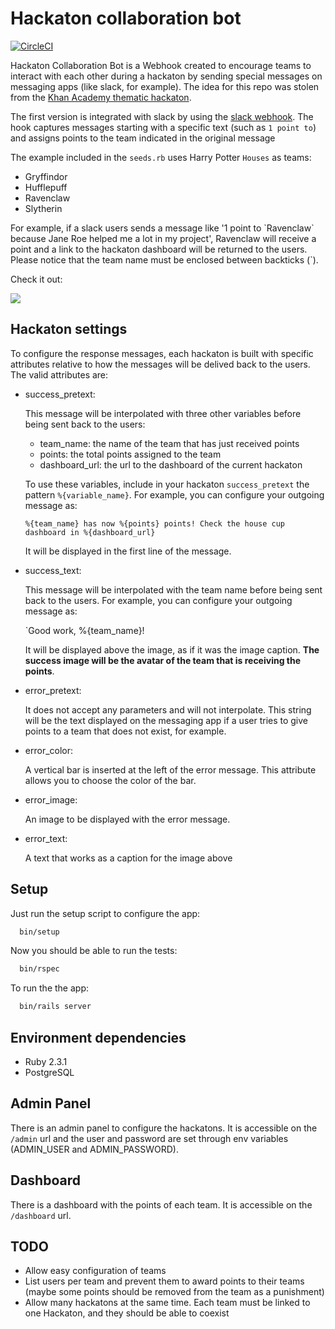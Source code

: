 # Hackaton collaboration bot

[![CircleCI](https://circleci.com/gh/youse-seguradora/youse.svg?&style=shield&circle-token=4832d496dfedf7343703c1ecc1398984f7495228)](https://circleci.com/gh/arturcp/hackaton_collaboration_bot)

Hackaton Collaboration Bot is a Webhook created to encourage teams to interact
with each other during a hackaton by sending special messages on messaging apps
(like slack, for example). The idea for this repo was stolen from the [Khan Academy thematic hackaton](http://engineering.khanacademy.org/posts/healthy-hackathons.htm).

The first version is integrated with slack by using the
[slack webhook](https://rubyslackapi.slack.com/services/B1RQD447R?added=1). The hook
captures messages starting with a specific text (such as `1 point to`) and
assigns points to the team indicated in the original message

The example included in the `seeds.rb` uses Harry Potter `Houses` as teams:

  * Gryffindor
  * Hufflepuff
  * Ravenclaw
  * Slytherin

For example, if a slack users sends a message like '1 point to \`Ravenclaw\`
because Jane Roe helped me a lot in my project', Ravenclaw will receive a point
and a link to the hackaton dashboard will be returned to the users. Please notice
that the team name must be enclosed between backticks (`).

Check it out:

![](http://g.recordit.co/5QHNmRlbIB.gif)

## Hackaton settings

To configure the response messages, each hackaton is built with specific
attributes relative to how the messages will be delived back to the users. The
valid attributes are:

  * success_pretext:

    This message will be interpolated with three other variables before being
    sent back to the users:

    * team_name: the name of the team that has just received points
    * points: the total points assigned to the team
    * dashboard_url: the url to the dashboard of the current hackaton

    To use these variables, include in your hackaton `success_pretext` the pattern
    `%{variable_name}`. For example, you can configure your outgoing message as:

    `%{team_name} has now %{points} points! Check the house cup dashboard in %{dashboard_url}`

    It will be displayed in the first line of the message.

  * success_text:

    This message will be interpolated with the team name before being
    sent back to the users. For example, you can configure your outgoing message as:

    `Good work, %{team_name}!

    It will be displayed above the image, as if it was the image caption. **The
    success image will be the avatar of the team that is receiving the points**.

  * error_pretext:

    It does not accept any parameters and will not interpolate. This string will
    be the text displayed on the messaging app if a user tries to give points to
    a team that does not exist, for example.

  * error_color:

    A vertical bar is inserted at the left of the error message. This attribute
    allows you to choose the color of the bar.

  * error_image:

    An image to be displayed with the error message.

  * error_text:

    A text that works as a caption for the image above


## Setup

Just run the setup script to configure the app:

```bash
  bin/setup
```

Now you should be able to run the tests:

```bash
  bin/rspec
```

To run the the app:

```bash
  bin/rails server
```

## Environment dependencies

  * Ruby 2.3.1
  * PostgreSQL


## Admin Panel

There is an admin panel to configure the hackatons. It is accessible on the `/admin`
url and the user and password are set through env variables (ADMIN_USER and
ADMIN_PASSWORD).

## Dashboard

There is a dashboard with the points of each team. It is accessible on the
`/dashboard` url.


## TODO
  * Allow easy configuration of teams
  * List users per team and prevent them to award points to their teams
  (maybe some points should be removed from the team as a punishment)
  * Allow many hackatons at the same time. Each team must be linked to one
  Hackaton, and they should be able to coexist
